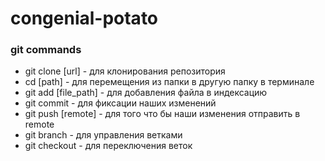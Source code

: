 # congenial-potato
### git commands
- git clone [url] - для клонирования репозитория
- cd [path] - для перемещения из папки в другую папку в терминале
- git add [file_path] - для добавления файла в индексацию
- git commit - для фиксации наших изменений
- git push [remote] - для того что бы наши изменения отправить в remote
- git branch - для управления ветками
- git checkout - для переключения веток
